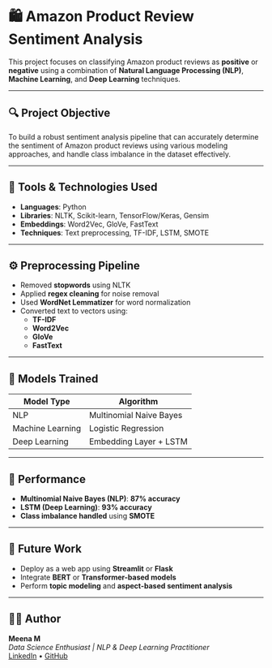 # 🛍️ Amazon Product Review Sentiment Analysis

This project focuses on classifying Amazon product reviews as **positive** or **negative** using a combination of **Natural Language Processing (NLP)**, **Machine Learning**, and **Deep Learning** techniques.

---

## 🔍 Project Objective

To build a robust sentiment analysis pipeline that can accurately determine the sentiment of Amazon product reviews using various modeling approaches, and handle class imbalance in the dataset effectively.

---

## 🧰 Tools & Technologies Used

- **Languages**: Python
- **Libraries**: NLTK, Scikit-learn, TensorFlow/Keras, Gensim
- **Embeddings**: Word2Vec, GloVe, FastText
- **Techniques**: Text preprocessing, TF-IDF, LSTM, SMOTE

---

## ⚙️ Preprocessing Pipeline

- Removed **stopwords** using NLTK
- Applied **regex cleaning** for noise removal
- Used **WordNet Lemmatizer** for word normalization
- Converted text to vectors using:
  - **TF-IDF**
  - **Word2Vec**
  - **GloVe**
  - **FastText**

---

## 🧠 Models Trained

| Model Type        | Algorithm                 |
|-------------------|---------------------------|
| NLP               | Multinomial Naive Bayes   |
| Machine Learning  | Logistic Regression       |
| Deep Learning     | Embedding Layer + LSTM    |

---

## 🧪 Performance

- **Multinomial Naive Bayes (NLP)**: **87% accuracy**
- **LSTM (Deep Learning)**: **93% accuracy**
- **Class imbalance handled** using **SMOTE**

---

## 📌 Future Work

- Deploy as a web app using **Streamlit** or **Flask**
- Integrate **BERT** or **Transformer-based models**
- Perform **topic modeling** and **aspect-based sentiment analysis**

---

## 🙋‍♀️ Author

**Meena M**  
_Data Science Enthusiast | NLP & Deep Learning Practitioner_  
[LinkedIn](https://www.linkedin.com/in/meenamdatascientist/) • [GitHub](https://github.com/Meena123M)




